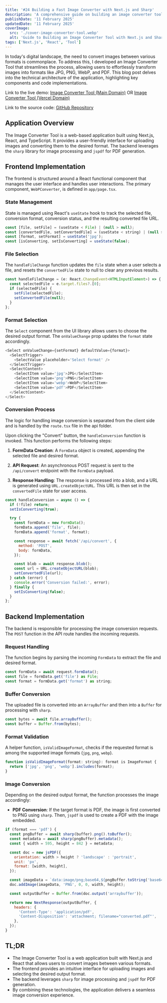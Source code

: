 ```yaml
---
title: '#24 Building a Fast Image Converter with Next.js and Sharp'
description: 'A comprehensive guide on building an image converter tool.'
publishDate: '11 February 2025'
updatedDate: '11 February 2025'
coverImage:
  src: './cover-image-converter-tool.webp'
  alt: 'Guide to Building an Image Converter Tool with Next.js and Sharp'
tags: ['Next.js', 'React', 'Tool']
---
```


In today's digital landscape, the need to convert images between various formats is commonplace.
To address this, I developed an Image Converter Tool that streamlines the process, allowing users to effortlessly transform images into formats like JPG, PNG, WebP, and PDF.
This blog post delves into the technical architecture of the application, highlighting key components and code implementations.

Link to the live demo:
[Image Converter Tool (Main Domain)](https://ai-image-converter.com/)
OR
[Image Converter Tool (Vercel Domain)](https://image-converter-tool.vercel.app/)

Link to the source code:
[GitHub Repository](https://github.com/flnzba/image-converter-tool)

## Application Overview

The Image Converter Tool is a web-based application built using Next.js, React, and TypeScript.
It provides a user-friendly interface for uploading images and converting them to the desired format.
The backend leverages the `sharp` library for image processing and `jspdf` for PDF generation.

## Frontend Implementation

The frontend is structured around a React functional component that manages the user interface and handles user interactions.
The primary component, `WebPConverter`, is defined in `app/page.tsx`.

### State Management

State is managed using React's `useState` hook to track the selected file, conversion format, conversion status, and the resulting converted file URL.

```javascript
const [file, setFile] = (useState < File) | (null > null);
const [convertedFile, setConvertedFile] = (useState < string) | (null > null);
const [format, setFormat] = useState('jpg');
const [isConverting, setIsConverting] = useState(false);
```

### File Selection

The `handleFileChange` function updates the `file` state when a user selects a file, and resets the `convertedFile` state to null to clear any previous results.

```javascript
const handleFileChange = (e: React.ChangeEvent<HTMLInputElement>) => {
  const selectedFile = e.target.files?.[0];
  if (selectedFile) {
    setFile(selectedFile);
    setConvertedFile(null);
  }
};
```

### Format Selection

The `Select` component from the UI library allows users to choose the desired output format.
The `onValueChange` prop updates the `format` state accordingly.

```javascript
<Select onValueChange={setFormat} defaultValue={format}>
  <SelectTrigger>
    <SelectValue placeholder='Select format' />
  </SelectTrigger>
  <SelectContent>
    <SelectItem value='jpg'>JPG</SelectItem>
    <SelectItem value='png'>PNG</SelectItem>
    <SelectItem value='webp'>WebP</SelectItem>
    <SelectItem value='pdf'>PDF</SelectItem>
  </SelectContent>
</Select>
```

### Conversion Process

The logic for handling image conversion is separated from the client side and is handled by the `route.tsx` file in the api folder.

Upon clicking the "Convert" button, the `handleConversion` function is invoked.
This function performs the following steps:

1. **FormData Creation**: A `FormData` object is created, appending the selected file and desired format.

2. **API Request**: An asynchronous POST request is sent to the `/api/convert` endpoint with the `FormData` payload.

3. **Response Handling**: The response is processed into a blob, and a URL is generated using `URL.createObjectURL`.
   This URL is then set in the `convertedFile` state for user access.

```javascript
const handleConversion = async () => {
  if (!file) return;
  setIsConverting(true);

  try {
    const formData = new FormData();
    formData.append('file', file);
    formData.append('format', format);

    const response = await fetch('/api/convert', {
      method: 'POST',
      body: formData,
    });

    const blob = await response.blob();
    const url = URL.createObjectURL(blob);
    setConvertedFile(url);
  } catch (error) {
    console.error('Conversion failed:', error);
  } finally {
    setIsConverting(false);
  }
};
```

## Backend Implementation

The backend is responsible for processing the image conversion requests.
The `POST` function in the API route handles the incoming requests.

### Request Handling

The function begins by parsing the incoming `FormData` to extract the file and desired format.

```javascript
const formData = await request.formData();
const file = formData.get('file') as File;
const format = formData.get('format') as string;
```

### Buffer Conversion

The uploaded file is converted into an `ArrayBuffer` and then into a `Buffer` for processing with `sharp`.

```javascript
const bytes = await file.arrayBuffer();
const buffer = Buffer.from(bytes);
```

### Format Validation

A helper function, `isValidImageFormat`, checks if the requested format is among the supported image formats (`jpg`, `png`, `webp`).

```javascript
function isValidImageFormat(format: string): format is ImageFormat {
  return ['jpg', 'png', 'webp'].includes(format);
}
```

### Image Conversion

Depending on the desired output format, the function processes the image accordingly:

- **PDF Conversion**: If the target format is PDF, the image is first converted to PNG using `sharp`.
  Then, `jspdf` is used to create a PDF with the image embedded.

```javascript
if (format === 'pdf') {
  const pngBuffer = await sharp(buffer).png().toBuffer();
  const metadata = await sharp(pngBuffer).metadata();
  const { width = 595, height = 842 } = metadata;

  const doc = new jsPDF({
    orientation: width > height ? 'landscape' : 'portrait',
    unit: 'px',
    format: [width, height],
  });

  const imageData = `data:image/png;base64,${pngBuffer.toString('base64')}`;
  doc.addImage(imageData, 'PNG', 0, 0, width, height);

  const outputBuffer = Buffer.from(doc.output('arraybuffer'));

  return new NextResponse(outputBuffer, {
    headers: {
      'Content-Type': 'application/pdf',
      'Content-Disposition': 'attachment; filename="converted.pdf"',
    },
  });
}
```

## TL;DR

- The Image Converter Tool is a web application built with Next.js and React that allows users to convert images between various formats.
- The frontend provides an intuitive interface for uploading images and selecting the desired output format.
- The backend leverages `sharp` for image processing and `jspdf` for PDF generation.
- By combining these technologies, the application delivers a seamless image conversion experience.
